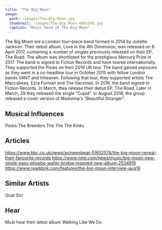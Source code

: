 ```yaml
---
title: "The Big Moon"
image: 
  path: /images/The-Big-Moon.jpg
  thumbnail: /images/The-Big Moon-400x200.jpg
  caption: "Music band of The Big Moon"
---
```


The Big Moon are a London four-piece band formed in 2014 by Juliette Jackson. Their debut album, Love in the 4th Dimension, was released on 6 April 2017, containing a number of singles previously released on their EP, The Road. The album was shortlisted for the prestigious Mercury Prize in 2017. The band is signed to Fiction Records and have toured internationally. They supported the Pixies on their 2019 UK tour. The band gained exposure as they went in a co-headline tour in October 2015 with fellow London bands VANT and Inheaven. Following that tour, they supported artists The Maccabees, Ezra Furman and The Vaccines. In 2016, the band signed to Fiction Records. In March, they release their debut EP, The Road. Later in March, 29 they released the single "Cupid". In August 2016, the group released a cover version of Madonna's "Beautiful Stranger".

## Musical Influences

Pixies
The Breeders
The The
The Kinks

## Articles

https://www.bbc.co.uk/news/av/newsbeat-51652574/the-big-moon-reveal-their-favourite-records
https://www.nme.com/news/music/big-moon-new-single-easy-phoebe-waller-bridge-inspired-new-album-2534919
https://www.readdork.com/features/the-big-moon-interview-aug19

## Similar Artists

Goat Girl

## Hear

Must hear their latest album Walking Like We Do